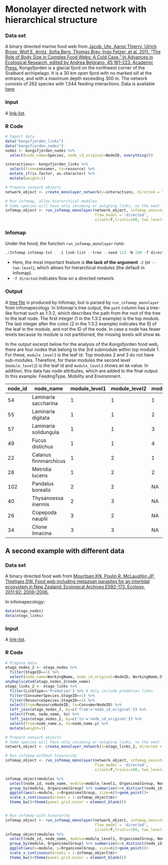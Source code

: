 # Monolayer directed network with hierarchical structure

### Data set
A binary directed marine food web from [Jacob, Ute, Aaron Thierry, Ulrich Brose, Wolf E. Arntz, Sofia Berg, Thomas Brey, Ingo Fetzer, et al. 2011. “The Role of Body Size in Complex Food Webs: A Cold Case.” In Advances in Ecological Research, edited by Andrea Belgrano, 45:181–223. Academic Press.](https://www.sciencedirect.com/science/article/pii/B9780123864758000058) Kongsfjorden is a glacial fjord on the northwest corner of the Svalbard archipelago. It is a 30 km open fjord with no marked sill at the entrance, and with a maximum depth exceeding 300 m. The network consists of 262 species with 1,544 feeding interactions.
Data is available [here](https://github.com/Ecological-Complexity-Lab/infomap_ecology_package/tree/master/code_from_paper)

### Input
A [link-list](https://www.mapequation.org/infomap/#InputLinkList).

### R Code
```R
# Import data
data("kongsfjorden_links")
data("kongsfjorden_nodes")
nodes <- kongsfjorden_nodes %>%
  select(node_name=Species, node_id_original=NodeID, everything())

interactions<- kongsfjorden_links %>%
  select(from=consumer, to=resource) %>%
  mutate_if(is.factor, as.character) %>%
  mutate(weight=1)

# Prepare network objects
network_object <- create_monolayer_network(x=interactions, directed = T, bipartite = F, node_metadata = nodes)

# Run infomap, allow hierarchical modules
# Some species will have only incoming or outgoing links, so the next line will result in a warning
infomap_object <- run_infomap_monolayer(network_object, infomap_executable='Infomap',
                                        flow_model = 'directed',
                                        silent=T,trials=100, two_level=F, seed=123)
```

### Infomap
Under the hood, the function `run_infomap_monolayer` runs:
```C++
./Infomap infomap.txt . -i link-list --tree --seed 123 -N 100 -f directed --silent
```
* Here, the most important feature is **the lack of the argument** `-2` (or `--two-level`), which allows for hierarchical modules (the default in Infomap).
* `-f directed` indicates flow on a directed network.

### Output
A [tree file](https://www.mapequation.org/infomap/#OutputTree) is produced by Infomap, but is parsed by `run_infomap_monolayer` from infomapecology. In Infomap's tree output, the `path` column has a tree-like format such as 1:3:2, which describes the path from the root of the tree to the leaf node. The first integer (1 in the 1:3:2 example) is the top module. The last integer after the colon (2 in the 1:3:2 example) indicates the ID of the leaf in the module, and not the ID of the node. In case a node has fewer levels because its module is not partitioned, the missing levels will show `NA`.

In the output excerpt below for the analysis of the Kongsfjorden food web, there are four nodes that belong to the 3rd submodule within top module 1. For these, `module_level3` is the leaf id. Top modules 2 and 3 do not have sub-modules. Therefore, for these modules the second level (`module_level2`) is the leaf id and `module_level3` shows an `NA` value. In addition, this data has node attributes, which are added to the final output. In this example: FeedingType, Mobility and Environment. 

|node_id|node_name|module_level1|module_level2|module_level3|FeedingType|Mobility|Environment
|---|---|---|---|---|---|---|---|
|54|Laminaria saccharina|1|1|1|none|1|benthic
|55|Laminaria digitata|1|1|2|none|1|benthic
|57|Laminaria solidungula|1|1|3|none|1|benthic
|49|Fucus distichus|1|1|4|none|1|benthic
|22|Calanus finnmarchicus|1|2|1|predator|4|pelagic
|28|Metridia lucens|1|2|2|predator|4|pelagic
|102|Pandalus borealis|2|2|NA|predator|3|benthic
|40|Thysanoessa inermis|2|3|NA|	grazer|4|epipelagic/ice associated
|26|Copepoda nauplii|3|2|NA|predator|4|pelagic
|34|Clione limacina|3|3|NA|predator|4|pelagic





## A second example with different data 

### Data set
A binary directed food web from [Mouritsen KN, Poulin R, McLaughlin JP, Thieltges DW. Food web including metazoan parasites for an intertidal ecosystem in New Zealand: Ecological Archives E092-173. Ecology. 2011;92: 2006–2006.](https://esajournals.onlinelibrary.wiley.com/doi/abs/10.1890/11-0371.1)

In infomapecology:
```R
data(otago_nodes)
data(otago_links)
```

### Input
A [link-list](https://www.mapequation.org/code.html#Link-list-format).

### R Code
```R
# Prepare data
otago_nodes_2 <- otago_nodes %>%
  filter(StageID==1) %>%
  select(node_name=WorkingName, node_id_original=NodeID, WorkingName,StageID, everything())
anyDuplicated(otago_nodes_2$node_name)
otago_links_2 <- otago_links %>%
  filter(LinkType=='Predation') %>% # Only include predation links
  filter(ConsumerSpecies.StageID==1) %>%
  filter(ResourceSpecies.StageID==1) %>%
  select(from=ResourceNodeID, to=ConsumerNodeID) %>%
  left_join(otago_nodes_2, by=c('from'='node_id_original')) %>%
  select(from, node_name, to) %>%
  left_join(otago_nodes_2, by=c('to'='node_id_original')) %>%
  select(from=node_name.x, to=node_name.y) %>%
  mutate(weight=1)

# Prepare network objects
# Some species will have only incoming or outgoing links, so the next line will result in a warning
network_object <- create_monolayer_network(x=otago_links_2, directed = T, bipartite = F, node_metadata = otago_nodes_2)

# Run infomap without hieararchy
infomap_object <- run_infomap_monolayer(network_object, infomap_executable='Infomap',
                                        flow_model = 'directed',
                                        silent=T,trials=100, two_level=T, seed=123)

infomap_object$modules %>%
  select(node_id, node_name, module=module_level1, OrganismalGroup, NodeType) %>%
  group_by(module, OrganismalGroup) %>% summarise(n=n_distinct(node_id)) %>% drop_na() %>%
  ggplot(aes(x=module, y=OrganismalGroup, size=n))+geom_point()+
  scale_x_continuous(breaks = 1:infomap_object$m)+
  theme_bw()+theme(panel.grid.minor = element_blank())


# Run infomap with hieararchy
infomap_object <- run_infomap_monolayer(network_object, infomap_executable='Infomap',
                                        flow_model = 'directed',
                                        silent=T,trials=100, two_level=F, seed=123)
infomap_object$modules %>%
  select(node_id, node_name, module=module_level1, OrganismalGroup, NodeType) %>%
  group_by(module, OrganismalGroup) %>% summarise(n=n_distinct(node_id)) %>% drop_na() %>%
  ggplot(aes(x=module, y=OrganismalGroup, size=n))+geom_point()+
  scale_x_continuous(breaks = 1:infomap_object$m)+
  theme_bw()+theme(panel.grid.minor = element_blank())
```

 
